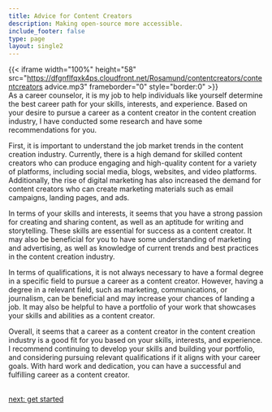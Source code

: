 ```yaml
---
title: Advice for Content Creators
description: Making open-source more accessible.
include_footer: false
type: page
layout: single2
---
```


{{< iframe width="100%" height="58" src="https://dfgnflfqxk4ps.cloudfront.net/Rosamund/contentcreators/contentcreators advice.mp3" frameborder="0" style="border:0" >}}<br>
As a career counselor, it is my job to help individuals like yourself determine the best career path for your skills, interests, and experience. Based on your desire to pursue a career as a content creator in the content creation industry, I have conducted some research and have some recommendations for you.

First, it is important to understand the job market trends in the content creation industry. Currently, there is a high demand for skilled content creators who can produce engaging and high-quality content for a variety of platforms, including social media, blogs, websites, and video platforms. Additionally, the rise of digital marketing has also increased the demand for content creators who can create marketing materials such as email campaigns, landing pages, and ads.

In terms of your skills and interests, it seems that you have a strong passion for creating and sharing content, as well as an aptitude for writing and storytelling. These skills are essential for success as a content creator. It may also be beneficial for you to have some understanding of marketing and advertising, as well as knowledge of current trends and best practices in the content creation industry.

In terms of qualifications, it is not always necessary to have a formal degree in a specific field to pursue a career as a content creator. However, having a degree in a relevant field, such as marketing, communications, or journalism, can be beneficial and may increase your chances of landing a job. It may also be helpful to have a portfolio of your work that showcases your skills and abilities as a content creator.

Overall, it seems that a career as a content creator in the content creation industry is a good fit for you based on your skills, interests, and experience. I recommend continuing to develop your skills and building your portfolio, and considering pursuing relevant qualifications if it aligns with your career goals. With hard work and dedication, you can have a successful and fulfilling career as a content creator.

<br>
<a href="https://workdojos.com/contentcreators/start">next: get started</a>
</p>
